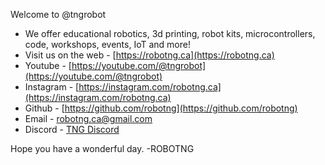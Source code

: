 Welcome to @tngrobot
- We offer educational robotics, 3d printing, robot kits, microcontrollers, code, workshops, events, IoT and more!
- Visit us on the web - [https://robotng.ca](https://robotng.ca)
- Youtube - [https://youtube.com/@tngrobot](https://youtube.com/@tngrobot)
- Instagram - [https://instagram.com/robotng.ca](https://instagram.com/robotng.ca)
- Github - [https://github.com/robotng](https://github.com/robotng)
- Email - robotng.ca@gmail.com
- Discord - [TNG Discord](https://discord.gg/UXgrnxbz)

Hope you have a wonderful day.
-ROBOTNG
